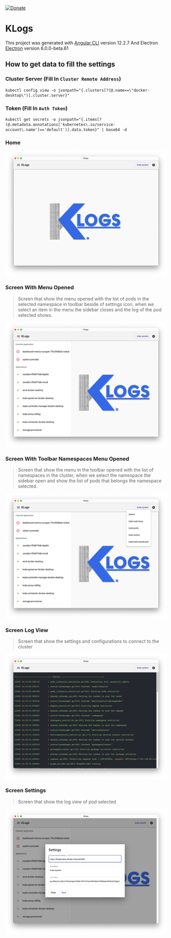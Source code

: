 
[![Donate](https://img.shields.io/badge/Donate-PayPal-green.svg)](https://www.paypal.com/donate?hosted_button_id=LRWRBNXAR7V32)


# KLogs

This project was generated with [Angular CLI](https://github.com/angular/angular-cli) version 12.2.7 And
Electron [Electron](https://www.electronjs.org) version 6.0.0-beta.61

## How to get data to fill the settings

### Cluster Server (Fill In `Cluster Remote Address`)

```shell
kubectl config view -o jsonpath="{.clusters[?(@.name==\"docker-desktop\")].cluster.server}"
```

### Token (Fill In `Auth Token`)

```shell
kubectl get secrets -o jsonpath="{.items[?(@.metadata.annotations['kubernetes\.io/service-account\.name']=='default')].data.token}" | base64 -d
```

### Home

![image](resources/home-screen.png)

### Screen With Menu Opened

> Screen that show the menu opened with the list of pods in the selected namespace in toolbar beside of settings icon, when we select an item in the menu the sidebar closes and the log of the pod selected shows.

![image](resources/menu-opened-screen.png)

### Screen With Toolbar Namespaces Menu Opened

> Screen that show the menu in the toolbar opened with the list of namespaces in the cluster, when we select the namespace the sidebar open and show the list of pods that belongs the namespace selected.

![image](resources/menu-toolbar-opened-screen.png)

### Screen Log View

> Screen that show the settings and configurations to connect to the cluster

![image](resources/logs-view-screen.png)

### Screen Settings

> Screen that show the log view of pod selected

![image](resources/settings-screen.png)

